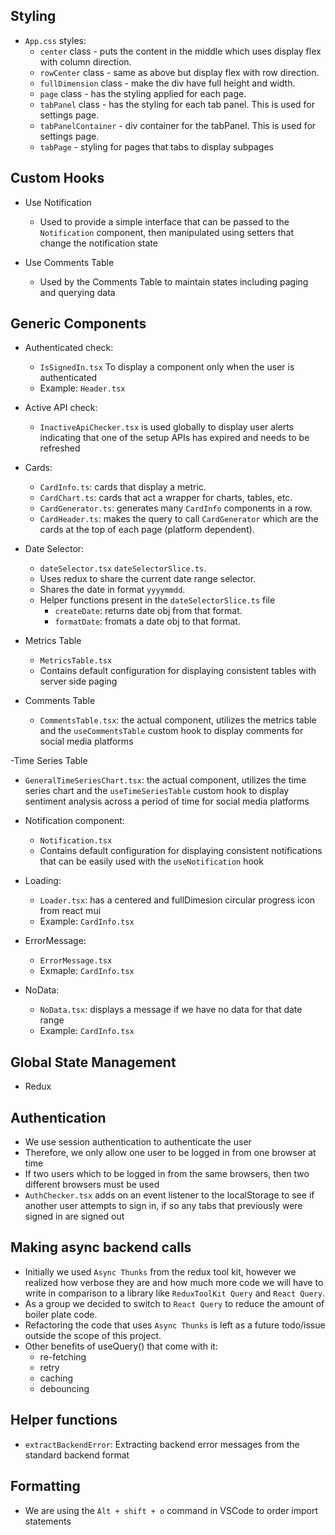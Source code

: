 ## Styling

- `App.css` styles:
  - `center` class - puts the content in the middle which uses display flex with column direction.
  - `rowCenter` class - same as above but display flex with row direction.
  - `fullDimension` class - make the div have full height and width.
  - `page` class - has the styling applied for each page.
  - `tabPanel` class - has the styling for each tab panel. This is used for settings page.
  - `tabPanelContainer` - div container for the tabPanel. This is used for settings page.
  - `tabPage` - styling for pages that tabs to display subpages

## Custom Hooks

- Use Notification

  - Used to provide a simple interface that can be passed to the `Notification` component, then manipulated using setters that change the notification state

- Use Comments Table

  - Used by the Comments Table to maintain states including paging and querying data

## Generic Components

- Authenticated check:

  - `IsSignedIn.tsx` To display a component only when the user is authenticated
  - Example: `Header.tsx`

- Active API check:

  - `InactiveApiChecker.tsx` is used globally to display user alerts indicating that one of the setup APIs has expired and needs to be refreshed

- Cards:

  - `CardInfo.ts`: cards that display a metric.
  - `CardChart.ts`: cards that act a wrapper for charts, tables, etc.
  - `CardGenerator.ts`: generates many `CardInfo` components in a row.
  - `CardHeader.ts`: makes the query to call `CardGenerator` which are the cards at the top of each page (platform dependent).

- Date Selector:

  - `dateSelector.tsx` `dateSelectorSlice.ts`.
  - Uses redux to share the current date range selector.
  - Shares the date in format `yyyymmdd`.
  - Helper functions present in the `dateSelectorSlice.ts` file
    - `createDate`: returns date obj from that format.
    - `formatDate`: fromats a date obj to that format.

- Metrics Table

  - `MetricsTable.tsx`
  - Contains default configuration for displaying consistent tables with server side paging

- Comments Table

  - `CommentsTable.tsx`: the actual component, utilizes the metrics table and the `useCommentsTable` custom hook to display comments for social media platforms

-Time Series Table

- `GeneralTimeSeriesChart.tsx`: the actual component, utilizes the time series chart and the `useTimeSeriesTable` custom hook to display sentiment analysis across a period of time for social media platforms

- Notification component:

  - `Notification.tsx`
  - Contains default configuration for displaying consistent notifications that can be easily used with the `useNotification` hook

- Loading:

  - `Loader.tsx`: has a centered and fullDimesion circular progress icon from react mui
  - Example: `CardInfo.tsx`

- ErrorMessage:

  - `ErrorMessage.tsx`
  - Exmaple: `CardInfo.tsx`

- NoData:
  - `NoData.tsx`: displays a message if we have no data for that date range
  - Example: `CardInfo.tsx`

## Global State Management

- Redux

## Authentication

- We use session authentication to authenticate the user
- Therefore, we only allow one user to be logged in from one browser at time
- If two users which to be logged in from the same browsers, then two different browsers must be used
- `AuthChecker.tsx` adds on an event listener to the localStorage to see if another user attempts to sign in, if so any tabs that previously were signed in are signed out

## Making async backend calls

- Initially we used `Async Thunks` from the redux tool kit, however we realized how verbose they are and how much more code we will have to write in comparison to a library like `ReduxToolKit Query` and `React Query`.
- As a group we decided to switch to `React Query` to reduce the amount of boiler plate code.
- Refactoring the code that uses `Async Thunks` is left as a future todo/issue outside the scope of this project.
- Other benefits of useQuery() that come with it:
  - re-fetching
  - retry
  - caching
  - debouncing

## Helper functions

- `extractBackendError`: Extracting backend error messages from the standard backend format

## Formatting

- We are using the `Alt + shift + o` command in VSCode to order import statements
